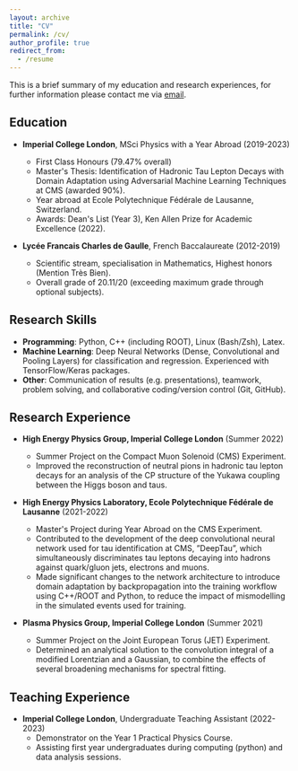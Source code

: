 ```yaml
---
layout: archive
title: "CV"
permalink: /cv/
author_profile: true
redirect_from:
  - /resume
---
```




This is a brief summary of my education and research experiences, for further information please contact me via [email](mailto:lucas.russell@cern.ch "mail"). 

## Education
* **Imperial College London**, MSci Physics with a Year Abroad (2019-2023)
  * First Class Honours (79.47% overall)
  * Master's Thesis:  Identification of Hadronic Tau Lepton Decays with Domain Adaptation using Adversarial Machine Learning Techniques at CMS (awarded 90%).
  * Year abroad at Ecole Polytechnique F&eacute;d&eacute;rale de Lausanne, Switzerland.
  * Awards: Dean's List (Year 3), Ken Allen Prize for Academic Excellence (2022).

* **Lyc&eacute;e Francais Charles de Gaulle**, French Baccalaureate (2012-2019)
  * Scientific stream, specialisation in Mathematics, Highest honors (Mention Tr&egrave;s Bien).
  * Overall grade of 20.11/20 (exceeding maximum grade through optional subjects).

## Research Skills
* **Programming**: Python, C++ (including ROOT), Linux (Bash/Zsh), Latex.
* **Machine Learning**: Deep Neural Networks (Dense, Convolutional and Pooling Layers) for classification and regression. Experienced with TensorFlow/Keras packages.
* **Other**: Communication of results (e.g. presentations), teamwork, problem solving, and collaborative coding/version control (Git, GitHub).

## Research Experience
* **High Energy Physics Group, Imperial College London** (Summer 2022)
  * Summer Project on the Compact Muon Solenoid (CMS) Experiment.
  * Improved the reconstruction of neutral pions in hadronic tau lepton decays for an analysis of the CP structure of the Yukawa coupling between the Higgs boson and taus.
   
* **High Energy Physics Laboratory, Ecole Polytechnique F&eacute;d&eacute;rale de Lausanne** (2021-2022)
  * Master's Project during Year Abroad on the CMS Experiment.
  * Contributed to the development of the deep convolutional neural network used for tau identification at CMS, ”DeepTau”, which simultaneously discriminates tau leptons decaying into hadrons against quark/gluon jets, electrons and muons. 
  * Made significant changes to the network architecture to introduce domain adaptation by backpropagation into the training workflow using C++/ROOT and Python, to reduce the impact of mismodelling in the simulated events used for training.


* **Plasma Physics Group, Imperial College London** (Summer 2021)
  * Summer Project on the Joint European Torus (JET) Experiment.
  * Determined an analytical solution to the convolution integral of a modified Lorentzian and a Gaussian, to combine the effects of several broadening mechanisms for spectral fitting.

## Teaching Experience 
* **Imperial College London**, Undergraduate Teaching Assistant (2022-2023)
  * Demonstrator on the Year 1 Practical Physics Course. 
  * Assisting first year undergraduates during computing (python) and data analysis sessions.


